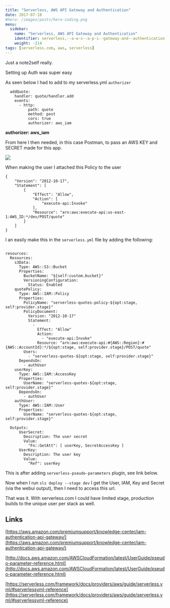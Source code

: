 ```yaml
---
title: "Serverless, AWS API Gateway and Authentication"
date: 2017-07-18
#hero: /images/posts/hero-coding.png
menu:
  sidebar:
    name: "Serverless, AWS API Gateway and Authentication"
    identifier: serverless,--a-w-s--a-p-i--gateway-and--authentication
    weight: -214
tags: [serverless.com, aws, serverless]
---
```


Just a note2self really.

Setting up Auth was super easy

As seen below I had to add to my serverless.yml `authorizer`

```
  addQuote:
    handler: quote/handler.add
    events:
      - http:
          path: quote
          method: post
          cors: true
          authorizer: aws_iam
```

**authorizer: aws_iam**

From here I then needed, in this case Postman, to pass an AWS KEY and SECRET made for this app.

![](https://dl.dropboxusercontent.com/s/54mz7mxo0x7ei25/auth_aws.jpg?dl=0)

When making the user I attached this Policy to the user

```
{
    "Version": "2012-10-17",
    "Statement": [
        {
            "Effect": "Allow",
            "Action": [
                "execute-api:Invoke"
            ],
            "Resource": "arn:aws:execute-api:us-east-1:AWS_ID:*/dev/POST/quote"
        }
    ]
}
```

I an easily make this in the `serverless.yml` file by adding the following:

```

resources:
  Resources:
    s3Data:
      Type: AWS::S3::Bucket
      Properties:
        BucketName: "${self:custom.bucket}"
        VersioningConfiguration:
          Status: Enabled
    quotePolicy:
      Type: AWS::IAM::Policy
      Properties:
        PolicyName: "serverless-quotes-policy-${opt:stage, self:provider.stage}"
        PolicyDocument:
          Version: "2012-10-17"
          Statement:
            -
              Effect: "Allow"
              Action:
                - "execute-api:Invoke"
              Resource: "arn:aws:execute-api:#{AWS::Region}:#{AWS::AccountId}:*/${opt:stage, self:provider.stage}/POST/quote"
        Users:
          - "serverless-quotes-${opt:stage, self:provider.stage}"
      DependsOn:
        - authUser
    userKey:
      Type: AWS::IAM::AccessKey
      Properties:
        UserName: "serverless-quotes-${opt:stage, self:provider.stage}"
      DependsOn:
        - authUser
    authUser:
      Type: AWS::IAM::User
      Properties:
        UserName: "serverless-quotes-${opt:stage, self:provider.stage}"

  Outputs:
      UserSecret:
        Description: The user secret
        Value:
          "Fn::GetAtt": [ userKey, SecretAccessKey ]
      UserKey:
        Description: The user key
        Value:
          "Ref": userKey
```

This is after adding `serverless-pseudo-parameters` plugin, see link below.

Now when I run `sls deploy --stage dev` I get the User, IAM, Key and Secret (via the webui output), then I need to access this url.

That was it. With serverless.com I could have limited stage, production builds to the unique user per stack as well.


## Links

[https://aws.amazon.com/premiumsupport/knowledge-center/iam-authentication-api-gateway/](https://aws.amazon.com/premiumsupport/knowledge-center/iam-authentication-api-gateway/)

[http://docs.aws.amazon.com/AWSCloudFormation/latest/UserGuide/pseudo-parameter-reference.html](http://docs.aws.amazon.com/AWSCloudFormation/latest/UserGuide/pseudo-parameter-reference.html)

[https://serverless.com/framework/docs/providers/aws/guide/serverless.yml/#serverlessyml-reference](https://serverless.com/framework/docs/providers/aws/guide/serverless.yml/#serverlessyml-reference)

